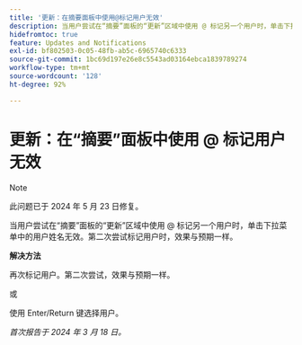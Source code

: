 ```yaml
---
title: '更新：在摘要面板中使用@标记用户无效'
description: 当用户尝试在“摘要”面板的“更新”区域中使用 @ 标记另一个用户时，单击下拉菜单中的用户姓名无效。第二次尝试标记用户时，效果与预期一样。
hidefromtoc: true
feature: Updates and Notifications
exl-id: bf802503-0c05-48fb-ab5c-6965740c6333
source-git-commit: 1bc69d197e26e8c5543ad03164ebca1839789274
workflow-type: tm+mt
source-wordcount: '128'
ht-degree: 92%

---
```


# 更新：在“摘要”面板中使用 @ 标记用户无效

>[!NOTE]
>
>此问题已于 2024 年 5 月 23 日修复。

当用户尝试在“摘要”面板的“更新”区域中使用 @ 标记另一个用户时，单击下拉菜单中的用户姓名无效。第二次尝试标记用户时，效果与预期一样。

**解决方法**

再次标记用户。第二次尝试，效果与预期一样。

或

使用 Enter/Return 键选择用户。

_首次报告于 2024 年 3 月 18 日。_
